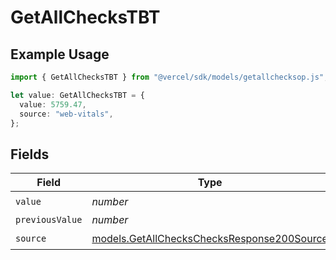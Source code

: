 # GetAllChecksTBT

## Example Usage

```typescript
import { GetAllChecksTBT } from "@vercel/sdk/models/getallchecksop.js";

let value: GetAllChecksTBT = {
  value: 5759.47,
  source: "web-vitals",
};
```

## Fields

| Field                                                                                          | Type                                                                                           | Required                                                                                       | Description                                                                                    |
| ---------------------------------------------------------------------------------------------- | ---------------------------------------------------------------------------------------------- | ---------------------------------------------------------------------------------------------- | ---------------------------------------------------------------------------------------------- |
| `value`                                                                                        | *number*                                                                                       | :heavy_check_mark:                                                                             | N/A                                                                                            |
| `previousValue`                                                                                | *number*                                                                                       | :heavy_minus_sign:                                                                             | N/A                                                                                            |
| `source`                                                                                       | [models.GetAllChecksChecksResponse200Source](../models/getallcheckschecksresponse200source.md) | :heavy_check_mark:                                                                             | N/A                                                                                            |